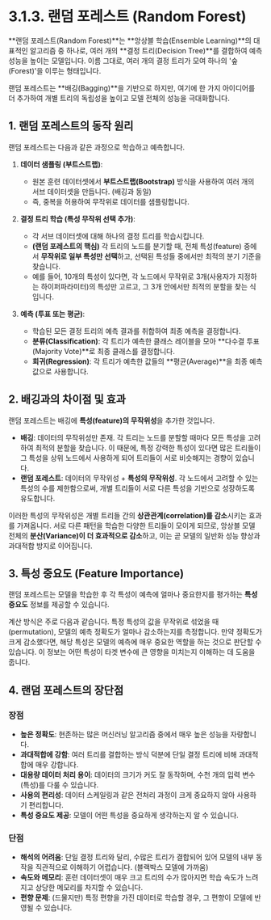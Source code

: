 # 3.1.3. 랜덤 포레스트 (Random Forest)

**랜덤 포레스트(Random Forest)**는 **앙상블 학습(Ensemble Learning)**의 대표적인 알고리즘 중 하나로, 여러 개의 **결정 트리(Decision Tree)**를 결합하여 예측 성능을 높이는 모델입니다. 이름 그대로, 여러 개의 결정 트리가 모여 하나의 '숲(Forest)'을 이루는 형태입니다.

랜덤 포레스트는 **배깅(Bagging)**을 기반으로 하지만, 여기에 한 가지 아이디어를 더 추가하여 개별 트리의 독립성을 높이고 모델 전체의 성능을 극대화합니다.

## 1. 랜덤 포레스트의 동작 원리

랜덤 포레스트는 다음과 같은 과정으로 학습하고 예측합니다.

1.  **데이터 샘플링 (부트스트랩)**:
    - 원본 훈련 데이터셋에서 **부트스트랩(Bootstrap)** 방식을 사용하여 여러 개의 서브 데이터셋을 만듭니다. (배깅과 동일)
    - 즉, 중복을 허용하여 무작위로 데이터를 샘플링합니다.

2.  **결정 트리 학습 (특성 무작위 선택 추가)**:
    - 각 서브 데이터셋에 대해 하나의 결정 트리를 학습시킵니다.
    - **(랜덤 포레스트의 핵심)** 각 트리의 노드를 분기할 때, 전체 특성(feature) 중에서 **무작위로 일부 특성만 선택**하고, 선택된 특성들 중에서만 최적의 분기 기준을 찾습니다.
    - 예를 들어, 10개의 특성이 있다면, 각 노드에서 무작위로 3개(사용자가 지정하는 하이퍼파라미터)의 특성만 고르고, 그 3개 안에서만 최적의 분할을 찾는 식입니다.

3.  **예측 (투표 또는 평균)**:
    - 학습된 모든 결정 트리의 예측 결과를 취합하여 최종 예측을 결정합니다.
    - **분류(Classification)**: 각 트리가 예측한 클래스 레이블을 모아 **다수결 투표(Majority Vote)**로 최종 클래스를 결정합니다.
    - **회귀(Regression)**: 각 트리가 예측한 값들의 **평균(Average)**을 최종 예측값으로 사용합니다.

## 2. 배깅과의 차이점 및 효과

랜덤 포레스트는 배깅에 **특성(feature)의 무작위성**을 추가한 것입니다.

- **배깅**: 데이터의 무작위성만 존재. 각 트리는 노드를 분할할 때마다 모든 특성을 고려하여 최적의 분할을 찾습니다. 이 때문에, 특정 강력한 특성이 있다면 많은 트리들이 그 특성을 상위 노드에서 사용하게 되어 트리들이 서로 비슷해지는 경향이 있습니다.
- **랜덤 포레스트**: 데이터의 무작위성 + **특성의 무작위성**. 각 노드에서 고려할 수 있는 특성의 수를 제한함으로써, 개별 트리들이 서로 다른 특성을 기반으로 성장하도록 유도합니다.

이러한 특성의 무작위성은 개별 트리들 간의 **상관관계(correlation)를 감소**시키는 효과를 가져옵니다. 서로 다른 패턴을 학습한 다양한 트리들이 모이게 되므로, 앙상블 모델 전체의 **분산(Variance)이 더 효과적으로 감소**하고, 이는 곧 모델의 일반화 성능 향상과 과대적합 방지로 이어집니다.

## 3. 특성 중요도 (Feature Importance)

랜덤 포레스트는 모델을 학습한 후 각 특성이 예측에 얼마나 중요한지를 평가하는 **특성 중요도** 정보를 제공할 수 있습니다.

계산 방식은 주로 다음과 같습니다. 특정 특성의 값을 무작위로 섞었을 때(permutation), 모델의 예측 정확도가 얼마나 감소하는지를 측정합니다. 만약 정확도가 크게 감소했다면, 해당 특성은 모델의 예측에 매우 중요한 역할을 하는 것으로 판단할 수 있습니다. 이 정보는 어떤 특성이 타겟 변수에 큰 영향을 미치는지 이해하는 데 도움을 줍니다.

## 4. 랜덤 포레스트의 장단점

### 장점
- **높은 정확도**: 현존하는 많은 머신러닝 알고리즘 중에서 매우 높은 성능을 자랑합니다.
- **과대적합에 강함**: 여러 트리를 결합하는 방식 덕분에 단일 결정 트리에 비해 과대적합에 매우 강합니다.
- **대용량 데이터 처리 용이**: 데이터의 크기가 커도 잘 동작하며, 수천 개의 입력 변수(특성)를 다룰 수 있습니다.
- **사용의 편리성**: 데이터 스케일링과 같은 전처리 과정이 크게 중요하지 않아 사용하기 편리합니다.
- **특성 중요도 제공**: 모델이 어떤 특성을 중요하게 생각하는지 알 수 있습니다.

### 단점
- **해석의 어려움**: 단일 결정 트리와 달리, 수많은 트리가 결합되어 있어 모델의 내부 동작을 직관적으로 이해하기 어렵습니다. (블랙박스 모델에 가까움)
- **속도와 메모리**: 훈련 데이터셋이 매우 크고 트리의 수가 많아지면 학습 속도가 느려지고 상당한 메모리를 차지할 수 있습니다.
- **편향 문제**: (드물지만) 특정 편향을 가진 데이터로 학습할 경우, 그 편향이 모델에 반영될 수 있습니다.
